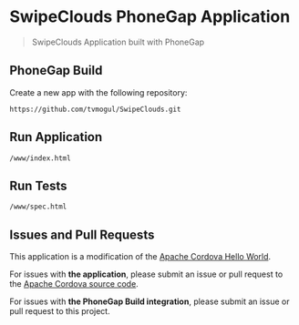 # SwipeClouds PhoneGap Application

> SwipeClouds Application built with PhoneGap

## PhoneGap Build

Create a new app with the following repository:

    https://github.com/tvmogul/SwipeClouds.git

## Run Application

    /www/index.html

## Run Tests

    /www/spec.html

## Issues and Pull Requests

This application is a modification of the [Apache Cordova Hello World][1].

For issues with __the application__, please submit an issue or pull request
to the [Apache Cordova source code][1].

For issues with __the PhoneGap Build integration__, please submit
an issue or pull request to this project.

[1]: https://github.com/apache/cordova-app-hello-world
